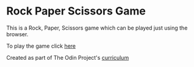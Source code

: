 # Rock Paper Scissors Game

This is a Rock, Paper, Scissors game which can be played just using the browser.

To play the game click [here](https://shourov1.github.io/JavaScript-projects/)

Created as part of The Odin Project's [curriculum](https://www.theodinproject.com/courses/web-development-101/lessons/rock-paper-scissors)

